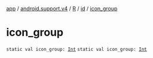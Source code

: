 [app](../../../index.md) / [android.support.v4](../../index.md) / [R](../index.md) / [id](index.md) / [icon_group](./icon_group.md)

# icon_group

`static val icon_group: `[`Int`](https://kotlinlang.org/api/latest/jvm/stdlib/kotlin/-int/index.html)
`static val icon_group: `[`Int`](https://kotlinlang.org/api/latest/jvm/stdlib/kotlin/-int/index.html)